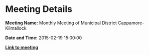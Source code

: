 # Meeting Details

**Meeting Name:** Monthly Meeting of Municipal District Cappamore-Kilmallock

**Date and Time:** 2015-02-19 15:00:00

**<a href="https://www.limerick.ie/council/whats-on/monthly-meeting-municipal-district-cappamore-kilmallock-15" target="_blank">Link to meeting</a>**
